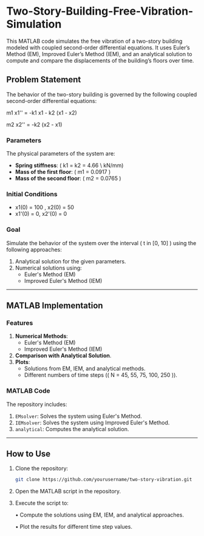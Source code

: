 # Two-Story-Building-Free-Vibration-Simulation

This MATLAB code simulates the free vibration of a two-story building modeled with coupled second-order differential equations. It uses Euler’s Method (EM), Improved Euler’s Method (IEM), and an analytical solution to compute and compare the displacements of the building’s floors over time.

## Problem Statement

The behavior of the two-story building is governed by the following coupled second-order differential equations:


m1 x1'' = -k1 x1 - k2 (x1 - x2)

m2 x2'' = -k2 (x2 - x1)


### Parameters

The physical parameters of the system are:

- **Spring stiffness**: \( k1 = k2 = 4.66 \ kN/mm)
- **Mass of the first floor**: \( m1 = 0.0917 \)
- **Mass of the second floor**: \( m2 = 0.0765 \)

### Initial Conditions

-  x1(0) = 100 , x2(0) = 50 
-  x1'(0) = 0, x2'(0) = 0 

### Goal

Simulate the behavior of the system over the interval \( t in [0, 10] \) using the following approaches:

1. Analytical solution for the given parameters.
2. Numerical solutions using:
   - Euler's Method (EM)
   - Improved Euler's Method (IEM)

---

## MATLAB Implementation

### Features

1. **Numerical Methods**:
   - Euler's Method (EM)
   - Improved Euler's Method (IEM)
2. **Comparison with Analytical Solution**.
3. **Plots**:
   - Solutions from EM, IEM, and analytical methods.
   - Different numbers of time steps (\( N = 45, 55, 75, 100, 250 \)).

### MATLAB Code

The repository includes:
1. `EMsolver`: Solves the system using Euler's Method.
2. `IEMsolver`: Solves the system using Improved Euler's Method.
3. `analytical`: Computes the analytical solution.

---

## How to Use

1. Clone the repository:
   ```bash
   git clone https://github.com/yourusername/two-story-vibration.git

2. Open the MATLAB script in the repository.
3. Execute the script to:
   
	•	Compute the solutions using EM, IEM, and analytical approaches.

	•	Plot the results for different time step values.


